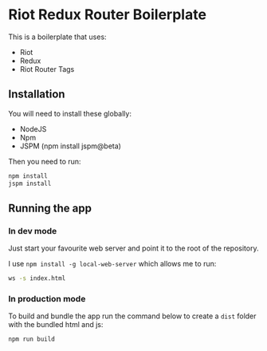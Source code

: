 # Riot Redux Router Boilerplate

This is a boilerplate that uses:

  * Riot
  * Redux
  * Riot Router Tags

## Installation
You will need to install these globally:

  * NodeJS
  * Npm
  * JSPM (npm install jspm@beta)

Then you need to run:

```bash
npm install
jspm install
```

## Running the app
### In dev mode
Just start your favourite web server and point it to the root of the repository.

I use `npm install -g local-web-server` which allows me to run:

```bash
ws -s index.html
```

### In production mode
To build and bundle the app run the command below to create a `dist` folder with the bundled html and js:

```bash
npm run build
```


